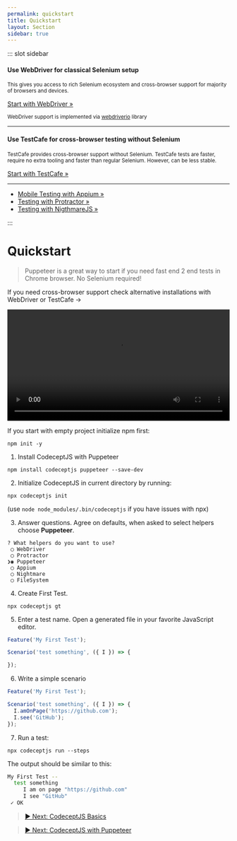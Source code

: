 ```yaml
---
permalink: quickstart
title: Quickstart
layout: Section
sidebar: true
---
```


::: slot sidebar

#### Use WebDriver for classical Selenium setup

<small>
This gives you access to rich Selenium ecosystem and cross-browser support for majority of browsers and devices.
</small>


<a href="/webdriver" class="button extended" >Start with WebDriver &raquo;</a>

<small>

WebDriver support is implemented via [webdriverio](https://webdriver.io) library

</small>

---

#### Use TestCafe for cross-browser testing without Selenium

<small>
TestCafe provides cross-browser support without Selenium. TestCafe tests are faster, require no extra tooling and faster than regular Selenium. However, can be less stable.
</small>

<a href="/testcafe" class="button green extended" >Start with TestCafe &raquo;</a>

---

* [Mobile Testing with Appium »](/mobile)
* [Testing with Protractor »](/angular)
* [Testing with NigthmareJS »](/nightmare)

:::

# Quickstart

> Puppeteer is a great way to start if you need fast end 2 end tests in Chrome browser. No Selenium required!

If you need cross-browser support check alternative installations with WebDriver or TestCafe &rarr;

<video onclick="this.paused ? this.play() : this.pause();" src="/img/install.mp4" style="width: 100%" controls></video>

If you start with empty project initialize npm first:

```
npm init -y
```

1) Install CodeceptJS with Puppeteer

```
npm install codeceptjs puppeteer --save-dev
```


2) Initialize CodeceptJS in current directory by running:

```
npx codeceptjs init
```

(use `node node_modules/.bin/codeceptjs` if you have issues with npx)

3) Answer questions. Agree on defaults, when asked to select helpers choose **Puppeteer**.

```
? What helpers do you want to use?
 ◯ WebDriver
 ◯ Protractor
❯◉ Puppeteer
 ◯ Appium
 ◯ Nightmare
 ◯ FileSystem
 ```

4) Create First Test.

```
npx codeceptjs gt
```

5) Enter a test name. Open a generated file in your favorite JavaScript editor.

```js
Feature('My First Test');

Scenario('test something', ({ I }) => {

});
```

6) Write a simple scenario

```js
Feature('My First Test');

Scenario('test something', ({ I }) => {
  I.amOnPage('https://github.com');
  I.see('GitHub');
});
```

7) Run a test:

```
npx codeceptjs run --steps
```

The output should be similar to this:

```bash
My First Test --
  test something
     I am on page "https://github.com"
     I see "GitHub"
 ✓ OK
 ```

> [▶ Next: CodeceptJS Basics](/basics/)

> [▶ Next: CodeceptJS with Puppeteer](/puppeteer/)

